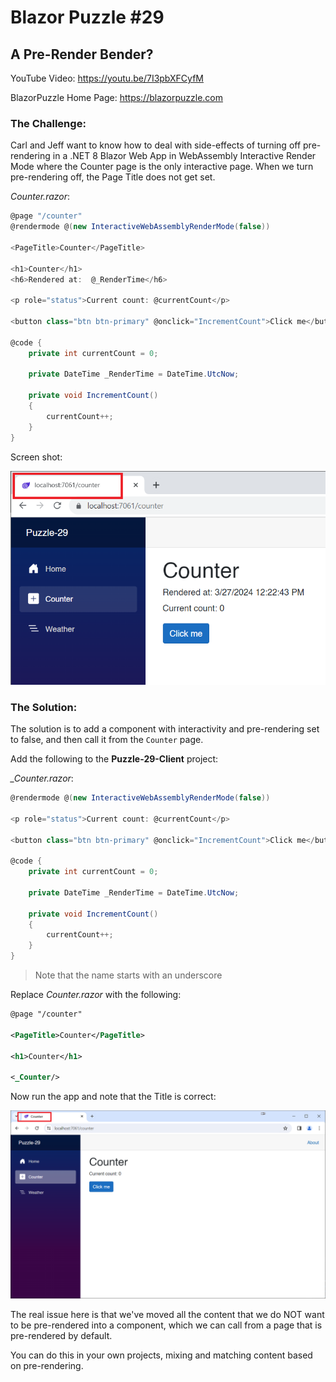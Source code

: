 # Blazor Puzzle #29

## A Pre-Render Bender?

YouTube Video: https://youtu.be/7I3pbXFCyfM

BlazorPuzzle Home Page: https://blazorpuzzle.com

### The Challenge:

Carl and Jeff want to know how to deal with side-effects of turning off pre-rendering in a .NET 8 Blazor Web App in WebAssembly Interactive Render Mode where the Counter page is the only interactive page. When we turn pre-rendering off, the Page Title does not get set. 

*Counter.razor*:

```c#
@page "/counter"
@rendermode @(new InteractiveWebAssemblyRenderMode(false))

<PageTitle>Counter</PageTitle>

<h1>Counter</h1>
<h6>Rendered at:  @_RenderTime</h6>

<p role="status">Current count: @currentCount</p>

<button class="btn btn-primary" @onclick="IncrementCount">Click me</button>

@code {
	private int currentCount = 0;

	private DateTime _RenderTime = DateTime.UtcNow;

	private void IncrementCount()
	{
		currentCount++;
	}
}
```

Screen shot:

![image-20240327082340795](images/image-20240327082340795.png)

### The Solution:

The solution is to add a component with interactivity and pre-rendering set to false, and then call it from the `Counter` page.

Add the following to the **Puzzle-29-Client** project:

*_Counter.razor*:

```c#
@rendermode @(new InteractiveWebAssemblyRenderMode(false))

<p role="status">Current count: @currentCount</p>

<button class="btn btn-primary" @onclick="IncrementCount">Click me</button>

@code {
	private int currentCount = 0;

	private DateTime _RenderTime = DateTime.UtcNow;

	private void IncrementCount()
	{
		currentCount++;
	}
}
```

> Note that the name starts with an underscore 

Replace *Counter.razor* with the following:

```xml
@page "/counter"

<PageTitle>Counter</PageTitle>

<h1>Counter</h1>

<_Counter/>
```

Now run the app and note that the Title is correct:

![image-20240405141333763](images/image-20240405141333763.png)

The real issue here is that we've moved all the content that we do NOT want to be pre-rendered into a component, which we can call from a page that is pre-rendered by default. 

You can do this in your own projects, mixing and matching content based on pre-rendering.
